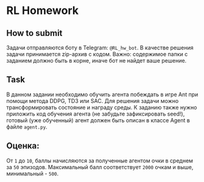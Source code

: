 # RL Homework

## How to submit
Задачи отправляются боту в Telegram: `@RL_hw_bot`. В качестве решения задачи принимается zip-архив с кодом. Важно: содержимое папки с заданием должно быть в корне, иначе бот не найдет ваше решение.

## Task
В данном задании необходимо обучить агента побеждать в игре Ant при помощи метода DDPG, TD3 или SAC. Для решения задачи можно трансформировать состояние и награду среды. К заданию также нужно приложить код обучения агента (не забудьте зафиксировать seed!), готовый (уже обученный) агент должен быть описан в классе Agent в файле `agent.py`.

## Оценка:
От `1` до `10`, баллы начисляются за полученные агентом очки в среднем за `50` эпизодов. Максимальный балл соответствует `2000` очкам и выше, минимальный - `500`.